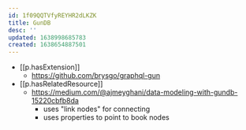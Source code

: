 ```yaml
---
id: 1f09QQTVfyREYHR2dLKZK
title: GunDB
desc: ''
updated: 1638998685783
created: 1638654887501
---
```



- [[p.hasExtension]] 
  - https://github.com/brysgo/graphql-gun
- [[p.hasRelatedResource]]
  - https://medium.com/@ajmeyghani/data-modeling-with-gundb-15220cbfb8da
    - uses "link nodes" for connecting 
    - uses properties to point to book nodes
